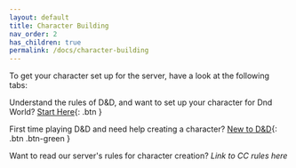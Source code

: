 ```yaml
---
layout: default
title: Character Building
nav_order: 2
has_children: true
permalink: /docs/character-building
---
```


To get your character set up for the server, have a look at the following tabs:

Understand the rules of D&D, and want to set up your character for Dnd World?
[Start Here](start-here.md){: .btn }

First time playing D&D and need help creating a character?
[New to D&D](new-to-dnd.md){: .btn .btn-green }

Want to read our server's rules for character creation?
*Link to CC rules here*